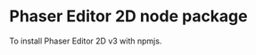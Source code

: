Phaser Editor 2D node package
============================

To install Phaser Editor 2D v3 with npmjs.
